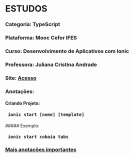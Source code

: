 # ESTUDOS
### Categoria: TypeScript
### Plataforma: Mooc Cefor IFES
### Curso: Desenvolvimento de Aplicativos com Ionic
### Professora: Juliana Cristina Andrade
### Site: [Acesso](https://mooc.cefor.ifes.edu.br/moodle/course/view.php?id=126)


### Anotações:
#### Criando Projeto:
<h4><pre> ionic start <b>[nome]</b> <b>[template]</b> </pre></h4>
##### Exemplo:
<h4><pre> ionic start <b>cobaia</b> <b>tabs</b> </pre></h4>

### [Mais anotações importantes](/anotacoes.htm)
